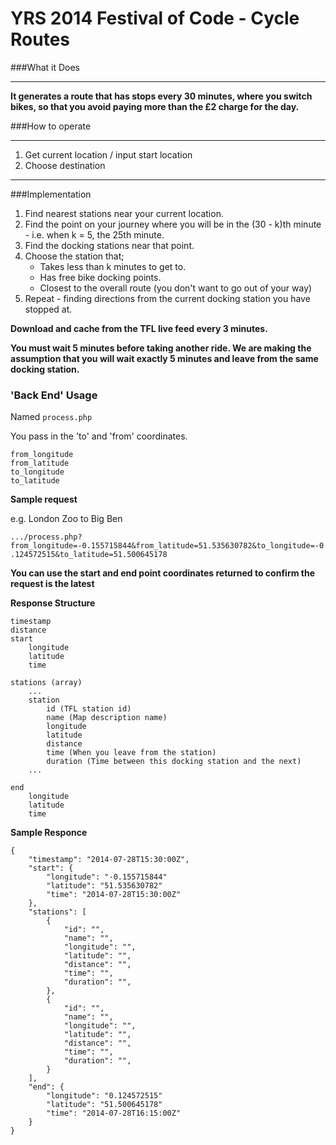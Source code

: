 YRS 2014 Festival of Code - Cycle Routes
========================================


###What it Does
_____________________

**It generates a route that has stops every 30 minutes, where you switch bikes, so that you avoid paying more than the £2 charge for the day.**

###How to operate
________________________

1. Get current location / input start location
2. Choose destination

________________________


###Implementation

1. Find nearest stations near your current location.
2. Find the point on your journey where you will be in the (30 - k)th minute - i.e. when k = 5, the 25th minute.
3. Find the docking stations near that point.
4. Choose the station that;
	+ Takes less than k minutes to get to.
	+ Has free bike docking points.  
	+ Closest to the overall route (you don't want to go out of your way)
5. Repeat - finding directions from the current docking station you have stopped at.

**Download and cache from the TFL live feed every 3 minutes.**


**You must wait 5 minutes before taking another ride. We are making the assumption that you will wait exactly 5 minutes and leave from the same docking station.**

### 'Back End' Usage

Named `process.php`

You pass in the 'to' and 'from' coordinates.

`from_longitude`  
`from_latitude`  
`to_longitude`  
`to_latitude`

**Sample request**

e.g. London Zoo to Big Ben  

`.../process.php?from_longitude=-0.155715844&from_latitude=51.535630782&to_longitude=-0.124572515&to_latitude=51.500645178`

**You can use the start and end point coordinates returned to confirm the request is the latest**

**Response Structure**

	timestamp
	distance
	start
		longitude
		latitude
		time
	
	stations (array)
		...
		station
			id (TFL station id)
			name (Map description name)
			longitude
			latitude
			distance
			time (When you leave from the station)
			duration (Time between this docking station and the next)
		...
		
	end
		longitude
		latitude
		time

**Sample Responce**

	{
		"timestamp": "2014-07-28T15:30:00Z",
		"start": {
			"longitude": "-0.155715844"
			"latitude": "51.535630782"
			"time": "2014-07-28T15:30:00Z"
		},
		"stations": [
			{
				"id": "",
      			"name": "",
      			"longitude": "",
      			"latitude": "",
      			"distance": "",
      			"time": "",
      			"duration": "",
			},
			{
				"id": "",
      			"name": "",
      			"longitude": "",
      			"latitude": "",
      			"distance": "",
      			"time": "",
      			"duration": "",
			}
		],
		"end": {
			"longitude": "0.124572515"
			"latitude": "51.500645178"
			"time": "2014-07-28T16:15:00Z"
		}
	}